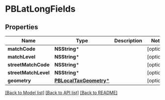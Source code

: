# PBLatLongFields

## Properties
Name | Type | Description | Notes
------------ | ------------- | ------------- | -------------
**matchCode** | **NSString*** |  | [optional] 
**matchLevel** | **NSString*** |  | [optional] 
**streetMatchCode** | **NSString*** |  | [optional] 
**streetMatchLevel** | **NSString*** |  | [optional] 
**geometry** | [**PBLocalTaxGeometry***](PBLocalTaxGeometry.md) |  | [optional] 

[[Back to Model list]](../README.md#documentation-for-models) [[Back to API list]](../README.md#documentation-for-api-endpoints) [[Back to README]](../README.md)


